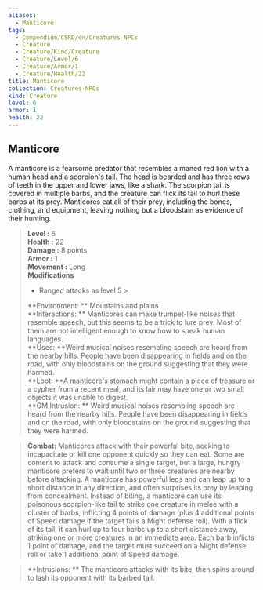 ```yaml
---
aliases:
  - Manticore
tags:
  - Compendium/CSRD/en/Creatures-NPCs
  - Creature
  - Creature/Kind/Creature
  - Creature/Level/6
  - Creature/Armor/1
  - Creature/Health/22
title: Manticore
collection: Creatures-NPCs
kind: Creature
level: 6
armor: 1
health: 22
---
```

## Manticore  
A manticore is a fearsome predator that resembles a maned red lion with a human head and a scorpion's tail. The head is bearded and has three rows of teeth in the upper and lower jaws, like a shark. The scorpion tail is covered in multiple barbs, and the creature can flick its tail to hurl these barbs at its prey. Manticores eat all of their prey, including the bones, clothing, and equipment, leaving nothing but a bloodstain as evidence of their hunting.  

  
> **Level :** 6  
> **Health :** 22  
> **Damage :** 8 points  
> **Armor :** 1  
> **Movement :** Long  
> **Modifications**  
>- Ranged attacks as level 5 >
>  
> **Environment: ** Mountains and plains  
> **Interactions: ** Manticores can make trumpet-like noises that resemble speech, but this seems to be a trick to lure prey. Most of them are not intelligent enough to know how to speak human languages.  
> **Uses: **Weird musical noises resembling speech are heard from the nearby hills. People have been disappearing in fields and on the road, with only bloodstains on the ground suggesting that they were harmed.  
> **Loot: **A manticore's stomach might contain a piece of treasure or a cypher from a recent meal, and its lair may have one or two small objects it was unable to digest.  
> **GM Intrusion: ** Weird musical noises resembling speech are heard from the nearby hills. People have been disappearing in fields and on the road, with only bloodstains on the ground suggesting that they were harmed.  

> **Combat:** 
> Manticores attack with their powerful bite, seeking to incapacitate or kill one opponent quickly so they can eat. Some are content to attack and consume a single target, but a large, hungry manticore prefers to wait until two or three creatures are nearby before attacking. A manticore has powerful legs and can leap up to a short distance in any direction, and often surprises its prey by leaping from concealment. 
Instead of biting, a manticore can use its poisonous scorpion-like tail to strike one creature in melee with a cluster of barbs, inflicting 4 points of damage (plus 4 additional points of Speed damage if the target fails a Might defense roll). With a flick of its tail, it can hurl up to four barbs up to a short distance away, striking one or more creatures in an immediate area. Each barb inflicts 1 point of damage, and the target must succeed on a Might defense roll or take 1 additional point of Speed damage.  
  

> **Intrusions: ** 
> The manticore attacks with its bite, then spins around to lash its opponent with its barbed tail.  
